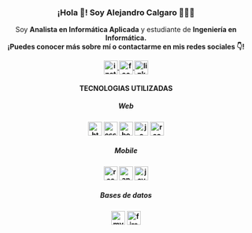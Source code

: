 <h3 align="center">¡Hola 👋! Soy Alejandro Calgaro 👨🏻‍💻</h3>
<p align="center">Soy <strong>Analista en Informática Aplicada</strong> y estudiante de <strong>Ingeniería en Informática<strong>.
  <br />¡Puedes conocer más sobre mí o contactarme en mis redes sociales 👇!</p>

<div align="center">
   
  <a href="https://instagram.com/alecalgaro" target="_blank">
    <img align="center" src="https://cdn.icon-icons.com/icons2/1211/PNG/512/1491580635-yumminkysocialmedia26_83102.png" alt="instagram" height="28px" width="28px" />
  </a>
  <a href="https://facebook.com/alejandrocalgaro" target="_blank">
    <img align="center" src="https://cdn.icon-icons.com/icons2/642/PNG/512/facebook_icon-icons.com_59205.png" alt="facebook" height="28px" width="28px"/>
  </a>
  <a href="https://www.linkedin.com/in/alejandrocalgaro/" target="_blank">
    <img align="center" src="https://cdn.icon-icons.com/icons2/805/PNG/512/linkedin_icon-icons.com_65929.png" alt="linkedin" height="28px" width="28px"/>
  </a>
  
<h4>TECNOLOGIAS UTILIZADAS</h4>
  <h5>Web</h5>
    <img src="https://cdn.icon-icons.com/icons2/2107/PNG/512/file_type_html_icon_130541.png" alt="html" height="28px" width="28px">
    <img src="https://cdn.icon-icons.com/icons2/2107/PNG/512/file_type_css_icon_130661.png" alt="css" height="28px" width="28px">
    <img src="https://cdn.icon-icons.com/icons2/2415/PNG/512/bootstrap_plain_logo_icon_146619.png" alt="bootstrap" height="28px" width="28px">
    <img src="https://cdn.icon-icons.com/icons2/2108/PNG/512/javascript_icon_130900.png" alt="js" height="28px" width="28px">
    <img src="https://cdn.icon-icons.com/icons2/2415/PNG/512/react_original_wordmark_logo_icon_146375.png" alt="react" height="28px" width="28px">
  
  <h5>Mobile</h5>
    <img src="https://cdn.icon-icons.com/icons2/2415/PNG/512/react_original_logo_icon_146374.png" alt="react-native" height="28px" width="28px">
    <img src="https://cdn.icon-icons.com/icons2/3053/PNG/512/android_studio_macos_bigsur_icon_189484.png" alt="android-studio" height="28px" width="28px">
    <img src="https://cdn.icon-icons.com/icons2/159/PNG/256/java_22523.png" alt="java" height="28px" width="28px">
   
  <h5>Bases de datos</h5>
    <img src="https://cdn.icon-icons.com/icons2/2415/PNG/512/mysql_original_wordmark_logo_icon_146417.png" alt="mysql" height="28px" width="28px">
    <img src="https://cdn.icon-icons.com/icons2/691/PNG/512/google_firebase_icon-icons.com_61475.png" alt="firebase" height="28px" width="28px">

  </div>
